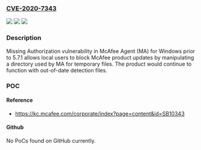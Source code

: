 ### [CVE-2020-7343](https://cve.mitre.org/cgi-bin/cvename.cgi?name=CVE-2020-7343)
![](https://img.shields.io/static/v1?label=Product&message=McAfee%20Agent%09&color=blue)
![](https://img.shields.io/static/v1?label=Version&message=5.7.x%3C%205.7.1%20&color=brighgreen)
![](https://img.shields.io/static/v1?label=Vulnerability&message=CWE-862%20Missing%20Authorization&color=brighgreen)

### Description

Missing Authorization vulnerability in McAfee Agent (MA) for Windows prior to 5.7.1 allows local users to block McAfee product updates by manipulating a directory used by MA for temporary files. The product would continue to function with out-of-date detection files.

### POC

#### Reference
- https://kc.mcafee.com/corporate/index?page=content&id=SB10343

#### Github
No PoCs found on GitHub currently.

